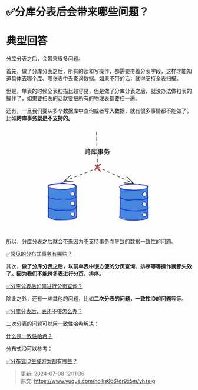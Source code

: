# ✅分库分表后会带来哪些问题？

# 典型回答


分库分表之后，会带来很多问题。



首先，做了分库分表之后，所有的读和写操作，都需要带着分表字段，这样才能知道具体去哪个库、哪张表中去查询数据。如果不带的话，就得支持全表扫描。



但是，单表的时候全表扫描比较容易，但是做了分库分表之后，就没办法做扫表的操作了，如果要扫表的话就要把所有的物理表都要扫一遍。



还有，一旦我们要从多个数据库中查询或者写入数据，就有很多事情都不能做了，比如**跨库事务就是不支持的。**



![1672305434815-a75a8b9d-add0-46ca-b047-1073d2df0882.png](./img/qD7ax--QWURKZzs4/1672305434815-a75a8b9d-add0-46ca-b047-1073d2df0882-237451.png)



所以，分库分表之后就会带来因为不支持事务而导致的数据一致性的问题。



[✅常见的分布式事务有哪些？](https://www.yuque.com/hollis666/dr9x5m/yr0lu6)



其次，**做了分库分表之后，以前单表中很方便的分页查询、排序等等操作就都失效了。因为我们不能跨多表进行分页、排序。**

[✅分库分表后如何进行分页查询？](https://www.yuque.com/hollis666/dr9x5m/znu3byuscn503ags)



除此之外，还有一些其他的问题，比如**二次分表的问题，一致性ID的问题**等等。



[✅分库分表后，表还不够怎么办？](https://www.yuque.com/hollis666/dr9x5m/eczghpx140tsgtgv)



二次分表的问题可以用一致性哈希解决：

[什么是一致性哈希？](https://www.yuque.com/hollis666/dr9x5m/hgx0twgg4t7nqg6v)



分布式ID可以参考：



[✅分布式ID生成方案都有哪些？](https://www.yuque.com/hollis666/dr9x5m/cdfb2w)





> 更新: 2024-07-08 12:11:36  
> 原文: <https://www.yuque.com/hollis666/dr9x5m/yhseig>